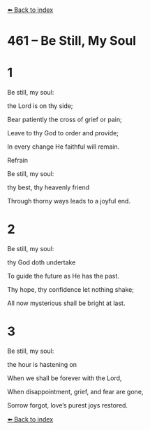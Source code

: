 [⬅️ Back to index](../README.md)

# 461 – Be Still, My Soul





# 1

Be still, my soul:

the Lord is on thy side;

Bear patiently the cross of grief or pain;

Leave to thy God to order and provide;

In every change He faithful will remain.



Refrain

Be still, my soul:

thy best, thy heavenly friend

Through thorny ways leads to a joyful end.



# 2

Be still, my soul:

thy God doth undertake

To guide the future as He has the past.

Thy hope, thy confidence let nothing shake;

All now mysterious shall be bright at last.



# 3

Be still, my soul:

the hour is hastening on

When we shall be forever with the Lord,

When disappointment, grief, and fear are gone,

Sorrow forgot, love’s purest joys restored.

[⬅️ Back to index](../README.md)
